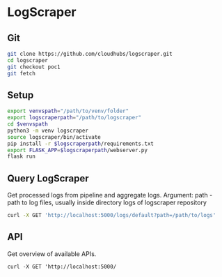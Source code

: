# LogScraper

## Git

```bash
git clone https://github.com/cloudhubs/logscraper.git
cd logscraper
git checkout poc1
git fetch
```

## Setup

```bash
export venvspath="/path/to/venv/folder"
export logscraperpath="/path/to/logscraper"
cd $venvspath
python3 -m venv logscraper
source logscraper/bin/activate
pip install -r $logscraperpath/requirements.txt
export FLASK_APP=$logscraperpath/webserver.py
flask run
```

## Query LogScraper

Get processed logs from pipeline and aggregate logs.
Argument: path - path to log files, usually inside directory logs of logscraper repository

```bash
curl -X GET 'http://localhost:5000/logs/default?path=/path/to/logs'
```

## API

Get overview of available APIs.
```
curl -X GET 'http://localhost:5000/
```